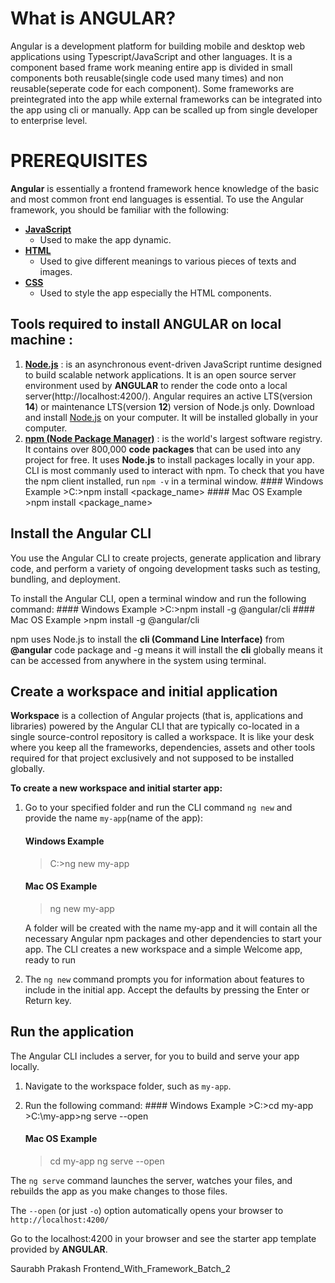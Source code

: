 What is ANGULAR?
================

Angular is a development platform for building mobile and desktop web
applications using Typescript/JavaScript and other languages. It is a
component based frame work meaning entire app is divided in small
components both reusable(single code used many times) and non
reusable(seperate code for each component). Some frameworks are
preintegrated into the app while external frameworks can be integrated
into the app using cli or manually. App can be scalled up from single
developer to enterprise level.

PREREQUISITES
=============

**Angular** is essentially a frontend framework hence knowledge of the
basic and most common front end languages is essential. To use the
Angular framework, you should be familiar with the following:

-   [**JavaScript**](https://developer.mozilla.org/en-US/docs/Web/JavaScript/A_re-introduction_to_JavaScript)
    - Used to make the app dynamic.
-   [**HTML**](https://developer.mozilla.org/docs/Learn/HTML/Introduction_to_HTML)
    - Used to give different meanings to various pieces of texts and
    images.
-   [**CSS**](https://developer.mozilla.org/docs/Learn/CSS/First_steps)
    - Used to style the app especially the HTML components.

**Tools required to install ANGULAR on local machine :**
--------------------------------------------------------

1.  [**Node.js**](https://nodejs.org/en/download/) : is an asynchronous
    event-driven JavaScript runtime designed to build scalable network
    applications. It is an open source server environment used by
    **ANGULAR** to render the code onto a local
    server(http://localhost:4200/). Angular requires an active
    LTS(version **14**) or maintenance LTS(version **12**) version of
    Node.js only. Download and install
    [Node.js](https://nodejs.org/en/download/) on your computer. It will
    be installed globally in your computer.
2.  [**npm (Node Package Manager)**]() : is the world's largest software
    registry. It contains over 800,000 **code packages** that can be
    used into any project for free. It uses **Node.js** to install
    packages locally in your app. CLI is most commanly used to interact
    with npm. To check that you have the npm client installed, run
    `npm -v` in a terminal window. \#\#\#\# Windows Example \>C:\>npm
    install <package_name> \#\#\#\# Mac OS Example \>npm install
    <package_name>

Install the Angular CLI
-----------------------

You use the Angular CLI to create projects, generate application and
library code, and perform a variety of ongoing development tasks such as
testing, bundling, and deployment.

To install the Angular CLI, open a terminal window and run the following
command: \#\#\#\# Windows Example \>C:\>npm install -g @angular/cli
\#\#\#\# Mac OS Example \>npm install -g @angular/cli

npm uses Node.js to install the **cli (Command Line Interface)** from
**@angular** code package and -g means it will install the **cli**
globally means it can be accessed from anywhere in the system using
terminal.

Create a workspace and initial application
------------------------------------------

**Workspace** is a collection of Angular projects (that is, applications
and libraries) powered by the Angular CLI that are typically co-located
in a single source-control repository is called a workspace. It is like
your desk where you keep all the frameworks, dependencies, assets and
other tools required for that project exclusively and not supposed to be
installed globally.

**To create a new workspace and initial starter app:**

1.  Go to your specified folder and run the CLI command `ng new` and
    provide the name `my-app`(name of the app):

    #### Windows Example

    > C:\>ng new my-app

    #### Mac OS Example

    > ng new my-app

    A folder will be created with the name my-app and it will contain
    all the necessary Angular npm packages and other dependencies to
    start your app. The CLI creates a new workspace and a simple Welcome
    app, ready to run

2.  The `ng new` command prompts you for information about features to
    include in the initial app. Accept the defaults by pressing the
    Enter or Return key.

Run the application
-------------------

The Angular CLI includes a server, for you to build and serve your app
locally.

1.  Navigate to the workspace folder, such as `my-app`.

2.  Run the following command: \#\#\#\# Windows Example \>C:\>cd my-app
    \>C:\my-app\>ng serve --open

    #### Mac OS Example

    > cd my-app ng serve --open

The `ng serve` command launches the server, watches your files, and
rebuilds the app as you make changes to those files.

The `--open` (or just `-o`) option automatically opens your browser to
`http://localhost:4200/`

Go to the localhost:4200 in your browser and see the starter app
template provided by **ANGULAR**.

Saurabh Prakash Frontend_With_Framework_Batch_2
